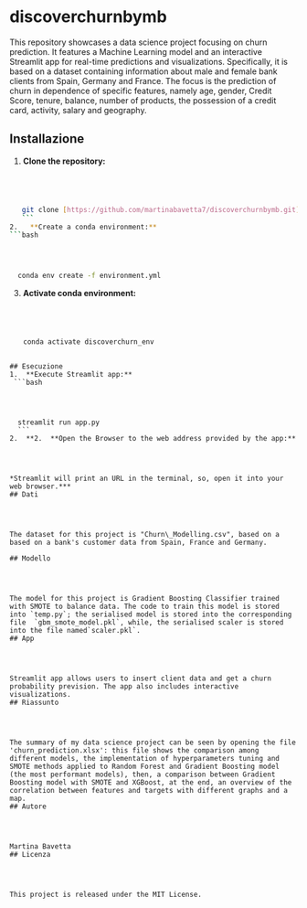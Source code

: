 # discoverchurnbymb
This repository showcases a data science project focusing on churn prediction. It features a Machine Learning model and an interactive Streamlit app for real-time predictions and visualizations. Specifically, it is based on a dataset containing information about male and female bank clients from Spain, Germany and France. The focus is the prediction of churn in dependence of specific features, namely age, gender, Credit Score, tenure, balance, number of products, the possession of a credit card, activity, salary and geography.
## Installazione
1.  **Clone the repository:**
 ```bash




    git clone [https://github.com/martinabavetta7/discoverchurnbymb.git](https://github.com/martinabavetta7/discoverchurnbymb.git)
    ```
2.   **Create a conda environment:**
```bash




   conda env create -f environment.yml
```
3.  **Activate conda environment:**
    ```bash



    
    conda activate discoverchurn_env
  ```

 ## Esecuzione  
1.  **Execute Streamlit app:**
   ```bash




    streamlit run app.py
    ```
2.  **2.  **Open the Browser to the web address provided by the app:**




*Streamlit will print an URL in the terminal, so, open it into your web browser.***
## Dati




The dataset for this project is "Churn\_Modelling.csv", based on a based on a bank's customer data from Spain, France and Germany.

## Modello




The model for this project is Gradient Boosting Classifier trained with SMOTE to balance data. The code to train this model is stored into `temp.py`; the serialised model is stored into the corresponding file  `gbm_smote_model.pkl`, while, the serialised scaler is stored into the file named`scaler.pkl`.
## App




Streamlit app allows users to insert client data and get a churn probability prevision. The app also includes interactive visualizations.
## Riassunto




The summary of my data science project can be seen by opening the file 'churn_prediction.xlsx': this file shows the comparison among different models, the implementation of hyperparameters tuning and SMOTE methods applied to Random Forest and Gradient Boosting model (the most performant models), then, a comparison between Gradient Boosting model with SMOTE and XGBoost, at the end, an overview of the correlation between features and targets with different graphs and a map. 
## Autore




Martina Bavetta
## Licenza




This project is released under the MIT License.
